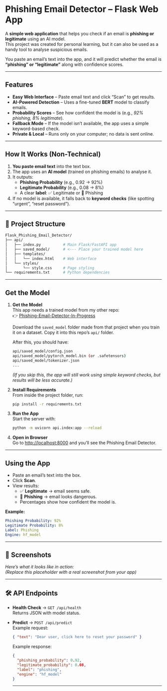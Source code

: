# Phishing Email Detector – Flask Web App

A **simple web application** that helps you check if an email is **phishing or legitimate** using an AI model.  
This project was created for personal learning, but it can also be used as a handy tool to analyse suspicious emails.

You paste an email’s text into the app, and it will predict whether the email is **“phishing” or “legitimate”** along with confidence scores.  

---

## Features

- **Easy Web Interface** – Paste email text and click “Scan” to get results.  
- **AI-Powered Detection** – Uses a fine-tuned **BERT** model to classify emails.  
- **Probability Scores** – See how confident the model is (e.g., *92% phishing, 8% legitimate*).  
- **Fallback Mode** – If the model isn’t available, the app uses a simple keyword-based check.  
- **Private & Local** – Runs only on your computer; no data is sent online.  

---

## How It Works (Non-Technical)

1. **You paste email text** into the text box.  
2. The app uses an **AI model** (trained on phishing emails) to analyse it.  
3. It outputs:
   - **Phishing Probability** (e.g., 0.92 → 92%)  
   - **Legitimate Probability** (e.g., 0.08 → 8%)  
   - A clear **label**: ✅ Legitimate or 🛑 Phishing  
4. If no model is available, it falls back to **keyword checks** (like spotting “urgent”, “reset password”).  

---

## 📂 Project Structure

```bash
Flask_Phishing_Email_Detector/
├── api/ 
│   ├── index.py          # Main Flask/FastAPI app
│   ├── saved_model/      # <--- Place your trained model here
│   ├── templates/       
│   │   └── index.html    # Web interface
│   └── styles/ 
│       └── style.css     # Page styling
└── requirements.txt      # Python dependencies
```

---

## Get the Model

1. **Get the Model**  
   This app needs a trained model from my other repo:  
   👉 [Phishing-Email-Detector-In-Progress](https://github.com/CallumC28/Phishing-Email-Detector-In-Progress)

   Download the `saved_model` folder made from that project when you train it on a dataset.
   Copy it into this repo’s `api/` folder.  

   After this, you should have:

   ```bash
   api/saved_model/config.json
   api/saved_model/pytorch_model.bin (or .safetensors)
   api/saved_model/tokenizer.json
   ...
   ```

   *(If you skip this, the app will still work using simple keyword checks, but results will be less accurate.)*

2. **Install Requirements**  
   From inside the project folder, run:

   ```bash
   pip install -r requirements.txt
   ```

3. **Run the App**  
   Start the server with:

   ```bash
   python -m uvicorn api.index:app --reload
   ```

4. **Open in Browser**  
   Go to [http://localhost:8000](http://localhost:8000) and you’ll see the Phishing Email Detector.

---

## Using the App

- Paste an email’s text into the box.  
- Click **Scan**.  
- View results:  
  - ✅ **Legitimate** → email seems safe.  
  - 🛑 **Phishing** → email looks dangerous.  
  - Percentages show how confident the model is.  

**Example:**

```yaml
Phishing Probability: 92%
Legitimate Probability: 8%
Label: Phishing
Engine: hf_model
```

---

## 📸 Screenshots

*Here’s what it looks like in action:*  
*(Replace this placeholder with a real screenshot from your app)*

---

## 🛠️ API Endpoints

- **Health Check** → `GET /api/health`  
  Returns JSON with model status.

- **Predict** → `POST /api/predict`  
  Example request:

  ```json
  { "text": "Dear user, click here to reset your password" }
  ```

  Example response:

  ```json
  {
    "phishing_probability": 0.92,
    "legitimate_probability": 0.08,
    "label": "phishing",
    "engine": "hf_model"
  }
  ```

  ---